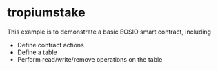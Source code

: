 # tropiumstake

This example is to demonstrate a basic EOSIO smart contract, including

- Define contract actions
- Define a table
- Perform read/write/remove operations on the table
